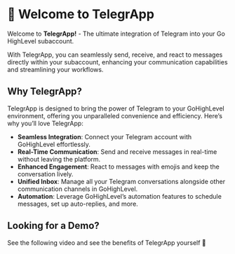 # 👋 Welcome to TelegrApp

Welcome to **TelegrApp!** - The ultimate integration of Telegram into your Go HighLevel subaccount.

With TelegrApp, you can seamlessly send, receive, and react to messages directly within your subaccount, enhancing your communication capabilities and streamlining your workflows.

## Why TelegrApp?

TelegrApp is designed to bring the power of Telegram to your GoHighLevel environment, offering you unparalleled convenience and efficiency. Here’s why you’ll love TelegrApp:

- **Seamless Integration**: Connect your Telegram account with GoHighLevel effortlessly.
- **Real-Time Communication**: Send and receive messages in real-time without leaving the platform.
- **Enhanced Engagement**: React to messages with emojis and keep the conversation lively.
- **Unified Inbox**: Manage all your Telegram conversations alongside other communication channels in GoHighLevel.
- **Automation**: Leverage GoHighLevel’s automation features to schedule messages, set up auto-replies, and more.

## Looking for a Demo?

See the following video and see the benefits of TelegrApp yourself 🎉